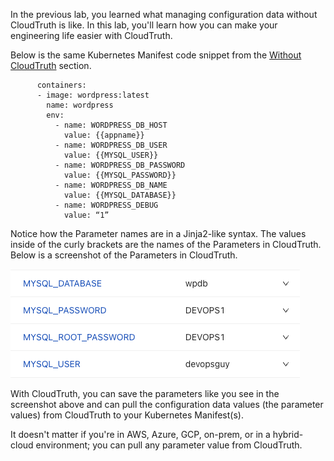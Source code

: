 In the previous lab, you learned what managing configuration data without CloudTruth is like. In this lab, you'll learn how you can make your engineering life easier with CloudTruth.

Below is the same Kubernetes Manifest code snippet from the [Without CloudTruth](https://github.com/cloudtruth/Config-The-Hard-Way/blob/main/app-without-cloudtruth/withoutct.md) section.

```
      containers:
      - image: wordpress:latest
        name: wordpress
        env:
          - name: WORDPRESS_DB_HOST
            value: {{appname}}
          - name: WORDPRESS_DB_USER
            value: {{MYSQL_USER}}
          - name: WORDPRESS_DB_PASSWORD
            value: {{MYSQL_PASSWORD}}
          - name: WORDPRESS_DB_NAME
            value: {{MYSQL_DATABASE}}
          - name: WORDPRESS_DEBUG
            value: “1”
```

Notice how the Parameter names are in a Jinja2-like syntax. The values inside of the curly brackets are the names of the Parameters in CloudTruth. Below is a screenshot of the Parameters in CloudTruth.

![](../images/params.png)

With CloudTruth, you can save the parameters like you see in the screenshot above and can pull the configuration data values (the parameter values) from CloudTruth to your Kubernetes Manifest(s).

It doesn't matter if you're in AWS, Azure, GCP, on-prem, or in a hybrid-cloud environment; you can pull any parameter value from CloudTruth.
